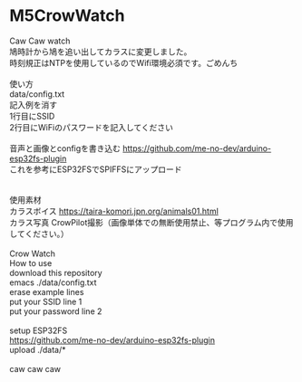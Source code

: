 # M5CrowWatch
Caw Caw watch<br />
鳩時計から鳩を追い出してカラスに変更しました。<br />
時刻規正はNTPを使用しているのでWifi環境必須です。ごめんち<br />
<br />
使い方<br />
data/config.txt<br />
記入例を消す<br />
1行目にSSID<br />
2行目にWiFiのパスワードを記入してください<br />
<br />
音声と画像とconfigを書き込む https://github.com/me-no-dev/arduino-esp32fs-plugin<br />
これを参考にESP32FSでSPIFFSにアップロード<br />
<br />
<br />
使用素材<br />
カラスボイス https://taira-komori.jpn.org/animals01.html<br />
カラス写真 CrowPilot撮影（画像単体での無断使用禁止、等プログラム内で使用してください。）<br />
<br />
Crow Watch<br />
How to use<br />
download this repository<br />
emacs ./data/config.txt<br />
erase example lines<br />
put your SSID line 1<br />
put your password line 2<br />
<br />
setup ESP32FS<br />
https://github.com/me-no-dev/arduino-esp32fs-plugin<br />
upload ./data/*<br />
<br />
caw caw caw<br />



